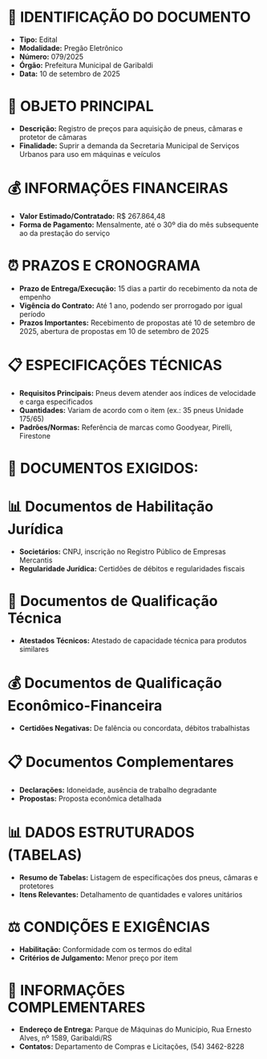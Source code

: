 # 📄 IDENTIFICAÇÃO DO DOCUMENTO
- **Tipo:** Edital
- **Modalidade:** Pregão Eletrônico
- **Número:** 079/2025
- **Órgão:** Prefeitura Municipal de Garibaldi
- **Data:** 10 de setembro de 2025

# 🎯 OBJETO PRINCIPAL
- **Descrição:** Registro de preços para aquisição de pneus, câmaras e protetor de câmaras
- **Finalidade:** Suprir a demanda da Secretaria Municipal de Serviços Urbanos para uso em máquinas e veículos

# 💰 INFORMAÇÕES FINANCEIRAS
- **Valor Estimado/Contratado:** R$ 267.864,48
- **Forma de Pagamento:** Mensalmente, até o 30º dia do mês subsequente ao da prestação do serviço

# ⏰ PRAZOS E CRONOGRAMA
- **Prazo de Entrega/Execução:** 15 dias a partir do recebimento da nota de empenho
- **Vigência do Contrato:** Até 1 ano, podendo ser prorrogado por igual período
- **Prazos Importantes:** Recebimento de propostas até 10 de setembro de 2025, abertura de propostas em 10 de setembro de 2025

# 📋 ESPECIFICAÇÕES TÉCNICAS
- **Requisitos Principais:** Pneus devem atender aos índices de velocidade e carga especificados
- **Quantidades:** Variam de acordo com o item (ex.: 35 pneus Unidade 175/65)
- **Padrões/Normas:** Referência de marcas como Goodyear, Pirelli, Firestone

# 📑 DOCUMENTOS EXIGIDOS:
# 📊 Documentos de Habilitação Jurídica
- **Societários:** CNPJ, inscrição no Registro Público de Empresas Mercantis
- **Regularidade Jurídica:** Certidões de débitos e regularidades fiscais

# 💼 Documentos de Qualificação Técnica
- **Atestados Técnicos:** Atestado de capacidade técnica para produtos similares

# 💰 Documentos de Qualificação Econômico-Financeira
- **Certidões Negativas:** De falência ou concordata, débitos trabalhistas

# 📋 Documentos Complementares
- **Declarações:** Idoneidade, ausência de trabalho degradante
- **Propostas:** Proposta econômica detalhada

# 📊 DADOS ESTRUTURADOS (TABELAS)
- **Resumo de Tabelas:** Listagem de especificações dos pneus, câmaras e protetores
- **Itens Relevantes:** Detalhamento de quantidades e valores unitários

# ⚖️ CONDIÇÕES E EXIGÊNCIAS
- **Habilitação:** Conformidade com os termos do edital
- **Critérios de Julgamento:** Menor preço por item

# 📍 INFORMAÇÕES COMPLEMENTARES
- **Endereço de Entrega:** Parque de Máquinas do Município, Rua Ernesto Alves, nº 1589, Garibaldi/RS
- **Contatos:** Departamento de Compras e Licitações, (54) 3462-8228